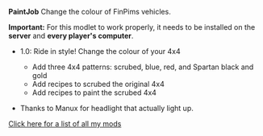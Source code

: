 **PaintJob** Change the colour of FinPims vehicles.

**Important:** For this modlet to work properly, it needs to be installed on the **server** and **every player's computer**.

* 1.0: Ride in style! Change the colour of your 4x4
	- Add three 4x4 patterns: scrubed, blue, red, and Spartan black and gold
	- Add recipes to scrubed the original 4x4
	- Add recipes to paint the scrubed 4x4

* Thanks to Manux for headlight that actually light up.

[Click here for a list of all my mods](https://github.com/Laotseu/7dtdMods/blob/master/README.md)
